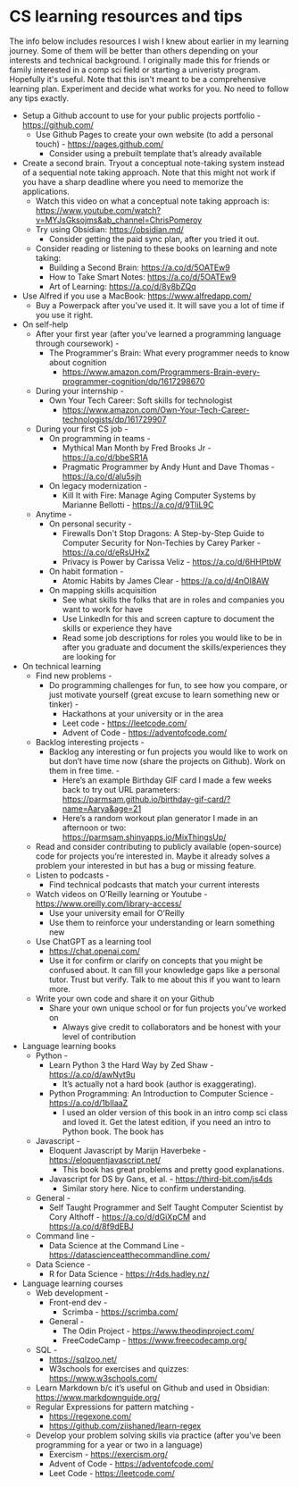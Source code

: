 # CS learning resources and tips

The info below includes resources I wish I knew about earlier in my learning journey. Some of them will be better than others depending on your interests and technical background. I originally made this for friends or family interested in a comp sci field or starting a univeristy program. Hopefully it's useful. Note that this isn't meant to be a comprehensive learning plan. Experiment and decide what works for you.  No need to follow any tips exactly. 

* Setup a Github account to use for your public projects portfolio - https://github.com/
    * Use Github Pages to create your own website (to add a personal touch) - https://pages.github.com/
        * Consider using a prebuilt template that’s already available
* Create a second brain. Tryout a conceptual note-taking system instead of a sequential note taking approach. Note that this might not work if you have a sharp deadline where you need to memorize the applications.
    * Watch this video on what a conceptual note taking approach is: https://www.youtube.com/watch?v=MYJsGksojms&ab_channel=ChrisPomeroy
    * Try using Obsidian: https://obsidian.md/
        * Consider getting the paid sync plan, after you tried it out.
    * Consider reading or listening to these books on learning and note taking:
        * Building a Second Brain: https://a.co/d/5OATEw9
        * How to Take Smart Notes: https://a.co/d/5OATEw9
        * Art of Learning: https://a.co/d/8y8bZQq
* Use Alfred if you use a MacBook: https://www.alfredapp.com/
    * Buy a Powerpack after you’ve used it. It will save you a lot of time if you use it right.
* On self-help
    * After your first year (after you’ve learned a programming language through coursework) - 
        * The Programmer's Brain: What every programmer needs to know about cognition
            * https://www.amazon.com/Programmers-Brain-every-programmer-cognition/dp/1617298670
    * During your internship -
        * Own Your Tech Career: Soft skills for technologist 
            * https://www.amazon.com/Own-Your-Tech-Career-technologists/dp/161729907
    * During your first CS job -
        * On programming in teams - 
            * Mythical Man Month by Fred Brooks Jr - https://a.co/d/bbeSR1A
            * Pragmatic Programmer by Andy Hunt and Dave Thomas - https://a.co/d/alu5sjh
        * On legacy modernization - 
            * Kill It with Fire: Manage Aging Computer Systems by Marianne Bellotti - https://a.co/d/9TliL9C
    * Anytime - 
        * On personal security - 
            *  Firewalls Don't Stop Dragons: A Step-by-Step Guide to Computer Security for Non-Techies by Carey Parker - https://a.co/d/eRsUHxZ
            * Privacy is Power by Carissa Veliz - https://a.co/d/6HHPtbW
        * On habit formation - 
            * Atomic Habits by James Clear - https://a.co/d/4nOl8AW
        * On mapping skills acquisition
            * See what skills the folks that are in roles and companies you want to work for have
            * Use LinkedIn for this and screen capture to document the skills or experience they have
            * Read some job descriptions for roles you would like to be in after you graduate and document the skills/experiences they are looking for
* On technical learning
    * Find new problems - 
        * Do programming challenges for fun, to see how you compare, or just motivate yourself (great excuse to learn something new or tinker) - 
            * Hackathons at your university or in the area
            * Leet code - https://leetcode.com/
            * Advent of Code - https://adventofcode.com/
    * Backlog interesting projects - 
        * Backlog any interesting or fun projects you would like to work on but don’t have time now (share the projects on Github). Work on them in free time. - 
            * Here’s an example Birthday GIF card I made a few weeks back to try out URL parameters: https://parmsam.github.io/birthday-gif-card/?name=Aarya&age=21
            * Here’s a random workout plan generator I made in an afternoon or two: https://parmsam.shinyapps.io/MixThingsUp/
    * Read and consider contributing to publicly available (open-source) code for projects you’re interested in. Maybe it already solves a problem your interested in but has a bug or missing feature.
    * Listen to podcasts -
        * Find technical podcasts that match your current interests
    * Watch videos on O’Reilly learning or Youtube  - https://www.oreilly.com/library-access/
        * Use your university email for O’Reilly
        * Use them to reinforce your understanding or learn something new
    * Use ChatGPT as a learning tool
        * https://chat.openai.com/
        * Use it for confirm or clarify on concepts that you might be confused about. It can fill your knowledge gaps like a personal tutor. Trust but verify. Talk to me about this if you want to learn more.
    * Write your own code and share it on your Github
        * Share your own unique school or for fun projects you’ve worked on
            * Always give credit to collaborators and be honest with your level of contribution
* Language learning books
    * Python -
        * Learn Python 3 the Hard Way by Zed Shaw - https://a.co/d/awNyt9u
            * It’s actually not a hard book (author is exaggerating).  
        * Python Programming: An Introduction to Computer Science - https://a.co/d/1bIIaaZ
            * I used an older version of this book in an intro comp sci class and loved it. Get the latest edition, if you need an intro to Python book. The book has 
    * Javascript - 
        * Eloquent Javascript by Marijn Haverbeke - https://eloquentjavascript.net/
            * This book has great problems and pretty good explanations.
        * Javascript for DS by Gans, et al. - https://third-bit.com/js4ds
            * Similar story here. Nice to confirm understanding.
    * General - 
        * Self Taught Programmer and Self Taught Computer Scientist by Cory Althoff - https://a.co/d/dGiXpCM and https://a.co/d/8f9dEBJ
    * Command line - 
        * Data Science at the Command Line - https://datascienceatthecommandline.com/
    * Data Science -
        * R for Data Science - https://r4ds.hadley.nz/
*  Language learning courses
    * Web development - 
        * Front-end dev - 
            * Scrimba - https://scrimba.com/
        * General - 
            * The Odin Project - https://www.theodinproject.com/
            * FreeCodeCamp - https://www.freecodecamp.org/
    * SQL - 
        * https://sqlzoo.net/
        * W3schools for exercises and quizzes: https://www.w3schools.com/
    * Learn Markdown b/c it’s useful on Github and used in Obsidian: https://www.markdownguide.org/
    * Regular Expressions for pattern matching - 
        * https://regexone.com/
        * https://github.com/ziishaned/learn-regex
    * Develop your problem solving skills via practice (after you’ve been programming for a year or two in a language)
        * Exercism - https://exercism.org/
        * Advent of Code - https://adventofcode.com/
        * Leet Code - https://leetcode.com/
